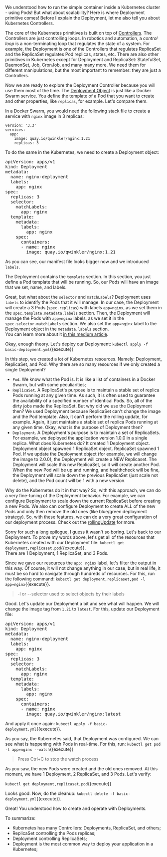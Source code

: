 We understood how to run the simple container inside a Kubernetes cluster - using Pods! But what about scalability? Here is where Deployment primitive comes! Before I explain the Deployment, let me also tell you about Kubernetes Controllers.

The core of the Kubernetes primitives is built on top of [Controllers](https://kubernetes.io/docs/concepts/architecture/controller). The Controllers are just controlling loops. In robotics and automation, a *control loop* is a non-terminating loop that regulates the state of a system. For example, the Deployment is one of the Controllers that regulates ReplicaSet and the ReplicaSet regulates Pod replicas, states, etc. There are also other primitives in Kubernetes except for Deployment and ReplicaSet: StatefulSet, DaemonSet, Job, CronJob, and many many more. We need them for different manipulations, but the most important to remember: they are just a Controllers.

Now we are ready to explore the Deployment Controller because you will use them most of the time. The [Deployment Object](https://kubernetes.io/docs/concepts/workloads/controllers/deployment) is just like a Docker Swarm service. You define the template of a Pod that you want to create and other properties, like `replicas`, for example. Let's compare them.

In a Docker Swarm, you would need the following stack file to create a service with `nginx` image in 3 replicas:

```
version: '3.3'
services:
  app:
    image: quay.io/qwinkler/nginx:1.21
    replicas: 3
```

To do the same in the Kubernetes, we need to create a Deployment object:

<pre class="file" data-filename="basic-deployment.yml" data-target="replace">
apiVersion: apps/v1
kind: Deployment
metadata:
  name: nginx-deployment
  labels:
    app: nginx
spec:
  replicas: 3
  selector:
    matchLabels:
      app: nginx
  template:
    metadata:
      labels:
        app: nginx
    spec:
      containers:
      - name: nginx
        image: quay.io/qwinkler/nginx:1.21
</pre>

As you can see, our manifest file looks bigger now and we introduced `labels`.

The Deployment contains the `template` section. In this section, you just define a Pod template that will be running. So, our Pods will have an image that we set, name, and labels.

Great, but what about the `selector` and `matchLabels`? Deployment uses `labels` to identify the Pods that it will manage. In our case, the Deployment will create a 3 Pods (`spec.replicas`) with labels `app=nginx`, as we set them in the `spec.template.metadata.labels` section. Then, the Deployment will manage the Pods with `app=nginx` labels, as we set it in the `spec.selector.matchLabels` section. We also set the `app=nginx` label to the Deployment object in the `metadata.labels` section.  
You can learn more about it [in this medium article](https://medium.com/@zwhitchcox/matchlabels-labels-and-selectors-explained-in-detail-for-beginners-d421bdd05362).

Okay, enough theory. Let's deploy our Deployment: `kubectl apply -f basic-deployment.yml`{{execute}}

In this step, we created a lot of Kubernetes resources. Namely: Deployment, ReplicaSet, and Pod. Why there are so many resources if we only created a single Deployment?  
- `Pod`. We know what the Pod is. It is like a list of containers in a Docker Swarm, but with some peculiarities;  
- `ReplicaSet`. A ReplicaSet's purpose is to maintain a stable set of replica Pods running at any given time. As such, it is often used to guarantee the availability of a specified number of identical Pods. So, all of the dirty jobs made the ReplicaSet. But why did we use the Deployment then? We used Deployment because ReplicaSet can't change the image and the Pod template. Also, it can't perform the rolling update, for example. Again, it just maintains a stable set of replica Pods running at any given time. Okay, what is the purpose of Deployment then?
- `Deployment`. A Deployment's purpose is to maintain a set of ReplicaSets. For example, we deployed the application version 1.0.0 in a single replica. What does Kubernetes do? It created 1 Deployment object. Deployment object spawned 1 ReplicaSet object. ReplicaSet spawned 1 Pod. If we update the Deployment object (for example, we will change the image to 2.0.0), the Deployment will create a NEW Replicaset. The Deployment will scale this new ReplicaSet, so it will create another Pod. When the new Pod will be up and running, and healthcheck will be fine, the Deployment will scale down the previous ReplicaSet (just scale not delete), and the Pod count will be 1 with a new version.

Why do the Kubernetes do it in that way? So, with this approach, we can do a very fine-tuning of the Deployment behavior. For example, we can configure Deployment to scale down the current ReplicaSet before creating a new Pods. We also can configure Deployment to create ALL of the new Pods and only then remove the old ones (like blue/green deployment strategy). So, with these features, we can do a very great configuration of our deployment process. Check out the [rollingUpdate](https://kubernetes.io/docs/reference/generated/kubernetes-api/v1.21/#rollingupdatedeployment-v1-apps) for more.

Sorry for such a long epilogue, I guess it wasn't so boring. Let's back to our Deployment. To prove my words above, let's get all of the resources that Kubernetes created with our Deployment file: `kubectl get deployment,replicaset,pod`{{execute}}.  
There are 1 Deployment, 1 ReplicaSet, and 3 Pods.

Since we gave our resources the `app: nginx` label, let's filter the output in this way. Of course, it will not change anything in our case, but in real life, it must be so hard to navigate through hundreds of resources. For this, run the following command: `kubectl get deployment,replicaset,pod -l app=nginx`{{execute}}.

> -l or --selector used to select objects by their labels

Good. Let's update our Deployment a bit and see what will happen. We will change the image tag from `1.21` to `latest`. For this, update our Deployment file:  
<pre class="file" data-filename="basic-deployment.yml" data-target="replace">
apiVersion: apps/v1
kind: Deployment
metadata:
  name: nginx-deployment
  labels:
    app: nginx
spec:
  replicas: 3
  selector:
    matchLabels:
      app: nginx
  template:
    metadata:
      labels:
        app: nginx
    spec:
      containers:
      - name: nginx
        image: quay.io/qwinkler/nginx:latest
</pre>

And apply it once again: `kubectl apply -f basic-deployment.yml`{{execute}}.

As you say, the Kubernetes said, that Deployment was configured. We can see what is happening with Pods in real-time. For this, run: `kubectl get pod -l app=nginx --watch`{{execute}}

> Press Ctrl+C to stop the watch process

As you saw, the new Pods were created and the old ones removed. At this moment, we have 1 Deployment, 2 ReplicaSet, and 3 Pods. Let's verify:

`kubectl get deployment,replicaset,pod`{{execute}}

Looks good. Now, do the cleanup: `kubectl delete -f basic-deployment.yml`{{execute}}.

Great! You understood how to create and operate with Deployments.

To summarize:  
- Kubernetes has many Controllers: Deployments, ReplicaSet, and others;
- ReplicaSet controlling the Pods replicas;
- Deployment controlling ReplicaSets;
- Deployment is the most common way to deploy your application in a Kubernetes;